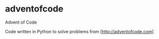 # adventofcode
Advent of Code

Code written in Python to solve problems from [http://adventofcode.com]
